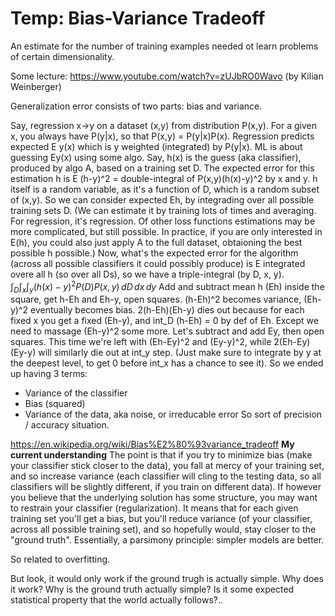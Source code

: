 # Temp: Bias-Variance Tradeoff

An estimate for the number of training examples needed ot learn problems of certain dimensionality.

Some lecture: https://www.youtube.com/watch?v=zUJbRO0Wavo (by Kilian Weinberger)

Generalization error consists of two parts: bias and variance.

Say, regression x->y on a dataset (x,y) from distribution P(x,y).
For a given x, you always have P(y|x), so that P(x,y) = P(y|x)P(x).
Regression predicts expected E y(x) which is y weighted (integrated) by P(y|x).
ML is about guessing Ey(x) using some algo. 
Say, h(x) is the guess (aka classifier), produced by algo A, based on a training set D.
The expected error for this estimation h is E (h-y)^2 = double-integral of P(x,y)(h(x)-y)^2 by x and y.
h itself is a random variable, as it's a function of D, which is a random subset of (x,y).
So we can consider expected Eh, by integrading over all possible training sets D.
(We can estimate it by training lots of times and averaging. For regression, it's regression. Of other loss functions estimations may be more complicated, but still possible. In practice, if you are only interested in E(h), you could also just apply A to the full dataset, obtaioning the best possible h possible.)
Now, what's the expected error for the algorithm (across all possible classifiers it could possibly produce) is E integrated overe all h (so over all Ds), so we have a triple-integral (by D, x, y).
$\int_D \int_x \int_y (h(x)-y)^2 P(D) P(x,y)\,dD\,dx\,dy$
Add and subtract mean h (Eh) inside the square, get h-Eh and Eh-y, open squares.
(h-Eh)^2 becomes variance, (Eh-y)^2 eventually becomes bias.
2(h-Eh)(Eh-y) dies out because for each fixed x you get a fixed (Eh-y), and int_D (h-Eh) = 0 by def of Eh.
Except we need to massage (Eh-y)^2 some more. Let's subtract and add Ey, then open squares.
This time we're left with (Eh-Ey)^2 and (Ey-y)^2, while 2(Eh-Ey)(Ey-y) will similarly die out at int_y step. 
(Just make sure to integrate by y at the deepest level, to get 0 before int_x has a chance to see it).
So we ended up having 3 terms:
* Variance of the classifier
* Bias (squared)
* Variance of the data, aka noise, or irreducable error
So sort of precision / accuracy situation.

https://en.wikipedia.org/wiki/Bias%E2%80%93variance_tradeoff
**My current understanding** The point is that if you try to minimize bias (make your classifier stick closer to the data), you fall at mercy of your training set, and so increase variance (each classifier will cling to the testing data, so all classifiers will be slightly different, if you train on different data). If however you believe that the underlying solution has some structure, you may want to restrain your classifier (regularization). It means that for each given training set you'll get a bias, but you'll reduce variance (of your classifier, across all possible training set), and so hopefully would, stay closer to the "ground truth". Essentially, a parsimony principle: simpler models are better.

So related to overfitting.

But look, it would only work if the ground trugh is actually simple. Why does it work? Why is the ground truth actually simple? Is it some expected statistical property that the world actually follows?..